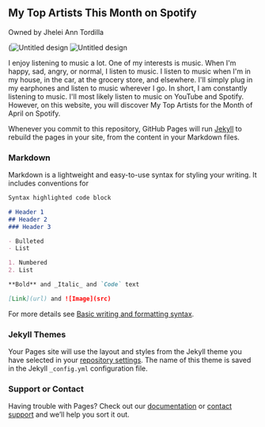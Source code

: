 ## My Top Artists This Month on Spotify
Owned by Jhelei Ann Tordilla

(![Untitled design](https://user-images.githubusercontent.com/102720773/167043613-7f85b98e-f51e-4b9b-a784-90163d904736.jpg)
![Untitled design](https://user-images.githubusercontent.com/102720773/167043736-a2a54b89-8982-41ff-8a0b-5f130c1ee675.png)

I enjoy listening to music a lot. One of my interests is music. When I'm happy, sad, angry, or normal, I listen to music. I listen to music when I'm in my house, in the car, at the grocery store, and elsewhere. I'll simply plug in my earphones and listen to music wherever I go. In short, I am constantly listening to music. I'll most likely listen to music on YouTube and Spotify. However, on this website, you will discover My Top Artists for the Month of April on Spotify.

Whenever you commit to this repository, GitHub Pages will run [Jekyll](https://jekyllrb.com/) to rebuild the pages in your site, from the content in your Markdown files.

### Markdown

Markdown is a lightweight and easy-to-use syntax for styling your writing. It includes conventions for

```markdown
Syntax highlighted code block

# Header 1
## Header 2
### Header 3

- Bulleted
- List

1. Numbered
2. List

**Bold** and _Italic_ and `Code` text

[Link](url) and ![Image](src)
```

For more details see [Basic writing and formatting syntax](https://docs.github.com/en/github/writing-on-github/getting-started-with-writing-and-formatting-on-github/basic-writing-and-formatting-syntax).

### Jekyll Themes

Your Pages site will use the layout and styles from the Jekyll theme you have selected in your [repository settings](https://github.com/jjellyjellyj/jellyjellyj.github.io/settings/pages). The name of this theme is saved in the Jekyll `_config.yml` configuration file.

### Support or Contact

Having trouble with Pages? Check out our [documentation](https://docs.github.com/categories/github-pages-basics/) or [contact support](https://support.github.com/contact) and we’ll help you sort it out.
